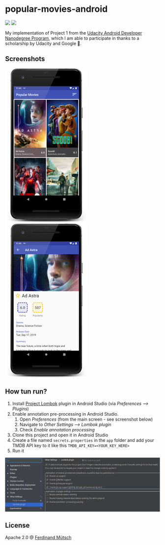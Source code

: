 # popular-movies-android

![](https://anchr.io/i/nQ6GT.png) ![](https://anchr.io/i/pbJYC.png)

My implementation of Project 1 from the [Udacity Android Developer Nanodegree Program](https://classroom.udacity.com/nanodegrees/nd801), which I am able to participate in thanks to a scholarship by Udacity and Google 🤗.

## Screenshots
![](assets/screenshot-1.png)![](assets/screenshot-2.png)

## How tun run?
1. Install [Project Lombok](https://projectlombok.org/) plugin in Android Studio (via *Preferences --> Plugins*)
2. Enable annotation pre-processing in Android Studio.
    1. Open *Preferences* (from the main screen - see screenshot below)
    2. Navigate to *Other Settings --> Lombok plugin*
    3. Check *Enable annotation processing*
3. Clone this project and open it in Android Studio
4. Create a file named `secrets.properties` in the `app` folder and add your TMDB API key to it like this `TMDB_API_KEY=<YOUR_KEY_HERE>`
5. Run it

![](assets/lombok.png)

## License
Apache 2.0 @ [Ferdinand Mütsch](https://muetsch.io)